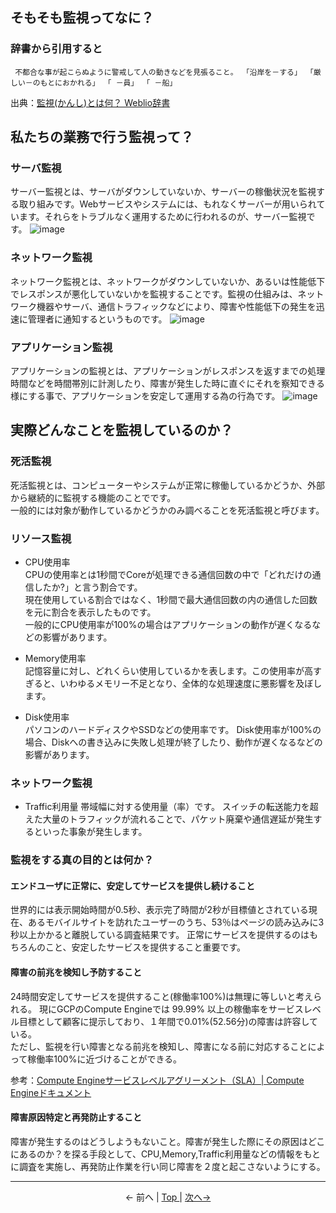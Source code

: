 ## そもそも監視ってなに？

### 辞書から引用すると
```
 不都合な事が起こらぬように警戒して人の動きなどを見張ること。 「沿岸を－する」 「厳しい－のもとにおかれる」 「 －員」 「 －船」
```
出典：[監視\(かんし\)とは何？ Weblio辞書](https://www.weblio.jp/content/%E7%9B%A3%E8%A6%96)


## 私たちの業務で行う監視って？
### サーバ監視  
サーバー監視とは、サーバがダウンしていないか、サーバーの稼働状況を監視する取り組みです。Webサービスやシステムには、もれなくサーバーが用いられています。それらをトラブルなく運用するために行われるのが、サーバー監視です。
![image](https://user-images.githubusercontent.com/63432592/79422278-9021b800-7ff7-11ea-94ef-a9cb0b991554.png)


### ネットワーク監視  
ネットワーク監視とは、ネットワークがダウンしていないか、あるいは性能低下でレスポンスが悪化していないかを監視することです。監視の仕組みは、ネットワーク機器やサーバ、通信トラフィックなどにより、障害や性能低下の発生を迅速に管理者に通知するというものです。
![image](https://user-images.githubusercontent.com/63432592/79422323-a16ac480-7ff7-11ea-90c1-90f0881ce5ff.png)

### アプリケーション監視  
アプリケーションの監視とは、アプリケーションがレスポンスを返すまでの処理時間などを時間帯別に計測したり、障害が発生した時に直ぐにそれを察知できる様にする事で、アプリケーションを安定して運用する為の行為です。
![image](https://user-images.githubusercontent.com/63432592/79422218-741e1680-7ff7-11ea-98e7-c226ce11a342.png)



## 実際どんなことを監視しているのか？
### 死活監視  
死活監視とは、コンピューターやシステムが正常に稼働しているかどうか、外部から継続的に監視する機能のことでです。  
一般的には対象が動作しているかどうかのみ調べることを死活監視と呼びます。

### リソース監視
- CPU使用率  
CPUの使用率とは1秒間でCoreが処理できる通信回数の中で「どれだけの通信したか?」と言う割合です。  
現在使用している割合ではなく、1秒間で最大通信回数の内の通信した回数を元に割合を表示したものです。  
一般的にCPU使用率が100%の場合はアプリケーションの動作が遅くなるなどの影響があります。


- Memory使用率  
記憶容量に対し、どれくらい使用しているかを表します。この使用率が高すぎると、いわゆるメモリー不足となり、全体的な処理速度に悪影響を及ぼします。


- Disk使用率  
パソコンのハードディスクやSSDなどの使用率です。
Disk使用率が100%の場合、Diskへの書き込みに失敗し処理が終了したり、動作が遅くなるなどの影響があります。


### ネットワーク監視
- Traffic利用量
帯域幅に対する使用量（率）です。
スイッチの転送能力を超えた大量のトラフィックが流れることで、パケット廃棄や通信遅延が発生するといった事象が発生します。


### 監視をする真の目的とは何か？
#### エンドユーザに正常に、安定してサービスを提供し続けること  
世界的には表示開始時間が0.5秒、表示完了時間が2秒が目標値とされている現在、あるモバイルサイトを訪れたユーザーのうち、53％はページの読み込みに3秒以上かかると離脱している調査結果です。
正常にサービスを提供するのはもちろんのこと、安定したサービスを提供すること重要です。


#### 障害の前兆を検知し予防すること
24時間安定してサービスを提供すること(稼働率100%)は無理に等しいと考えられる。
現にGCPのCompute Engineでは 99.99% 以上の稼働率をサービスレベル目標として顧客に提示しており、１年間で0.01%(52.56分)の障害は許容している。  
ただし、監視を行い障害となる前兆を検知し、障害になる前に対応することによって稼働率100%に近づけることができる。

参考：[Compute Engineサービスレベルアグリーメント（SLA）\| Compute Engineドキュメント](https://cloud.google.com/compute/sla)  

#### 障害原因特定と再発防止すること
障害が発生するのはどうしようもないこと。障害が発生した際にその原因はどこにあるのか？を探る手段として、CPU,Memory,Traffic利用量などの情報をもとに調査を実施し、再発防止作業を行い同じ障害を２度と起こさないようにする。

---
<p style="text-align:center"> <- 前へ | <a href="../"> Top </a> | <a href="./prometheus"> 次へ-> </a> </p>
